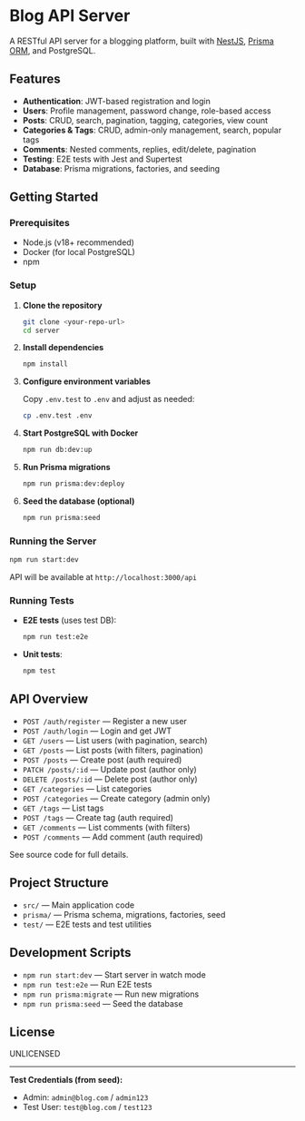 # Blog API Server

A RESTful API server for a blogging platform, built with [NestJS](https://nestjs.com/), [Prisma ORM](https://www.prisma.io/), and PostgreSQL.

## Features

- **Authentication**: JWT-based registration and login
- **Users**: Profile management, password change, role-based access
- **Posts**: CRUD, search, pagination, tagging, categories, view count
- **Categories & Tags**: CRUD, admin-only management, search, popular tags
- **Comments**: Nested comments, replies, edit/delete, pagination
- **Testing**: E2E tests with Jest and Supertest
- **Database**: Prisma migrations, factories, and seeding

## Getting Started

### Prerequisites

- Node.js (v18+ recommended)
- Docker (for local PostgreSQL)
- npm

### Setup

1. **Clone the repository**

   ```sh
   git clone <your-repo-url>
   cd server
   ```

2. **Install dependencies**

   ```sh
   npm install
   ```

3. **Configure environment variables**

   Copy `.env.test` to `.env` and adjust as needed:

   ```sh
   cp .env.test .env
   ```

4. **Start PostgreSQL with Docker**

   ```sh
   npm run db:dev:up
   ```

5. **Run Prisma migrations**

   ```sh
   npm run prisma:dev:deploy
   ```

6. **Seed the database (optional)**

   ```sh
   npm run prisma:seed
   ```

### Running the Server

```sh
npm run start:dev
```

API will be available at `http://localhost:3000/api`

### Running Tests

- **E2E tests** (uses test DB):

  ```sh
  npm run test:e2e
  ```

- **Unit tests**:

  ```sh
  npm test
  ```

## API Overview

- `POST /auth/register` — Register a new user
- `POST /auth/login` — Login and get JWT
- `GET /users` — List users (with pagination, search)
- `GET /posts` — List posts (with filters, pagination)
- `POST /posts` — Create post (auth required)
- `PATCH /posts/:id` — Update post (author only)
- `DELETE /posts/:id` — Delete post (author only)
- `GET /categories` — List categories
- `POST /categories` — Create category (admin only)
- `GET /tags` — List tags
- `POST /tags` — Create tag (auth required)
- `GET /comments` — List comments (with filters)
- `POST /comments` — Add comment (auth required)

See source code for full details.

## Project Structure

- `src/` — Main application code
- `prisma/` — Prisma schema, migrations, factories, seed
- `test/` — E2E tests and test utilities

## Development Scripts

- `npm run start:dev` — Start server in watch mode
- `npm run test:e2e` — Run E2E tests
- `npm run prisma:migrate` — Run new migrations
- `npm run prisma:seed` — Seed the database

## License

UNLICENSED

---

**Test Credentials (from seed):**

- Admin: `admin@blog.com` / `admin123`
- Test User: `test@blog.com` / `test123`